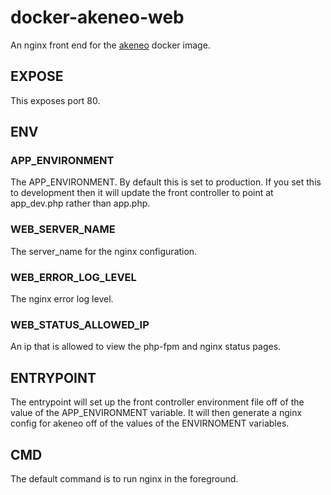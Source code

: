 # docker-akeneo-web
An nginx front end for the
[akeneo](https://registry.hub.docker.com/u/spartan/akeneo/) docker image.

## EXPOSE
This exposes port 80.

## ENV

### APP_ENVIRONMENT

The APP_ENVIRONMENT. By default this is set to production. If you set this to
development then it will update the front controller to point at app_dev.php
rather than app.php.

### WEB_SERVER_NAME

The server_name for the nginx configuration.

### WEB_ERROR_LOG_LEVEL

The nginx error log level.

### WEB_STATUS_ALLOWED_IP

An ip that is allowed to view the php-fpm and nginx status pages.

## ENTRYPOINT

The entrypoint will set up the front controller environment file off of the
value of the APP_ENVIRONMENT variable. It will then generate a nginx config for
akeneo off of the values of the ENVIRNOMENT variables.

## CMD

The default command is to run nginx in the foreground.
